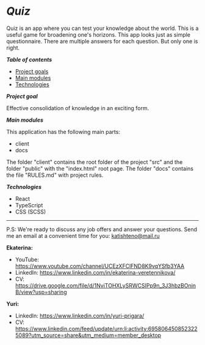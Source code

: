 # **_Quiz_**

Quiz is an app where you can test your knowledge about the world. This is a useful game for broadening one's horizons. This app looks just as simple questionnaire. There are multiple answers for each question. But only one is right.

**_Table of contents_**

- [Project goals](#project-goals)
- [Main modules](#main-modules)
- [Technologies](#technologies)

**_Project goal_** <a name="project-goals"></a>  

Effective consolidation of knowledge in an exciting form.

**_Main modules_** <a name="main-modules"></a>  

This application has the following main parts:

- client
- docs

The folder "client" contains the root folder of the project "src" and the folder "public" with the "index.html" root page.
The folder "docs" contains the file "RULES.md" with project rules.

**_Technologies_** <a name="technologies"></a>  

- React
- TypeScript
- CSS (SCSS)

---

P.S:
We're ready to discuss any job offers and answer your questions. 
Send me an email at a convenient time for you: katishteno@mail.ru

**Ekaterina:**
- YouTube: https://www.youtube.com/channel/UCEzXFClFND8K9vqYSfb3YAA
- LinkedIn: https://www.linkedin.com/in/ekaterina-veretennikova/
- CV: https://drive.google.com/file/d/1NviTOHXLySRWCSIPp9n_3J3hbzBOninB/view?usp=sharing

**Yuri:**
- LinkedIn: https://www.linkedin.com/in/yuri-prigara/
- CV: https://www.linkedin.com/feed/update/urn:li:activity:6958064508523225089?utm_source=share&utm_medium=member_desktop
